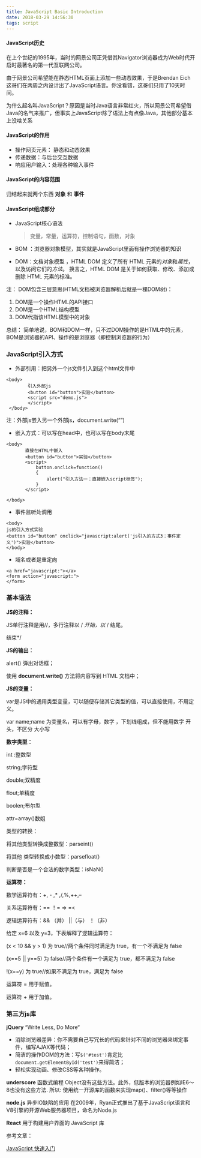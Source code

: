 ```yaml
---
title: JavaScript Basic Introduction
date: 2018-03-29 14:56:30
tags: script
---
```



#### JavaScript历史

在上个世纪的1995年，当时的网景公司正凭借其Navigator浏览器成为Web时代开启时最著名的第一代互联网公司。

由于网景公司希望能在静态HTML页面上添加一些动态效果，于是Brendan Eich这哥们在两周之内设计出了JavaScript语言。你没看错，这哥们只用了10天时间。

为什么起名叫JavaScript？原因是当时Java语言非常红火，所以网景公司希望借Java的名气来推广，但事实上JavaScript除了语法上有点像Java，其他部分基本上没啥关系

#### JavaScript的作用

- 操作网页元素： 静态和动态效果
- 传递数据：与后台交互数据
- 响应用户输入：处理各种输入事件

#### JavaScript的内容范围

归结起来就两个东西 **对象** 和 **事件**

#### JavaScript组成部分

- JavaScript核心语法

  > 变量，常量，运算符，控制语句，函数，对象

- BOM ：浏览器对象模型，其实就是JavaScript里面有操作浏览器的知识

- DOM：文档对象模型 ，HTML DOM 定义了所有 HTML 元素的*对象*和*属性*，以及访问它们的*方法*。 换言之，HTML DOM 是关于如何获取、修改、添加或删除 HTML 元素的标准。

注： DOM包含三层意思(HTML文档被浏览器解析后就是一棵DOM树)：

1. DOM是一个操作HTML的API接口
2. DOM是一个HTML结构模型
3. DOM代指该HTML模型中的对象

总结： 简单地说，BOM和DOM一样，只不过DOM操作的是HTML中的元素，BOM是浏览器的API、操作的是浏览器（即控制浏览器的行为）

### JavaScript引入方式

- 外部引用：把另外一个js文件引入到这个html文件中

```
<body>  
        引入外部js  
        <button id="button">实验</button>  
        <script src="demo.js">     
        </script>  
 </body>
```

注：外部js嵌入另一个外部js，document.write(““)

- 嵌入方式：可以写在head中，也可以写在body末尾

```
<body>  
       直接在HTML中嵌入
       <button id="button">实验</button>  
       <script>  
           button.onclick=function()  
           {  
               alert("引入方法一：直接嵌入script标签");  
           }  
       </script>  
 
</body>
```

- 事件监听处调用

```
<body>  
js的引入方式实验  
<button id="button" onclick="javascript:alert('js引入的方式3：事件定义')">实验</button>  
</body>
```

- 域名或者是重定向

```
<a href="javascript:"></a>
<form action="javascript:">
</form>
```

### 基本语法

**JS的注释：**

JS单行注释是用//，多行注释以 / *开始，以* / 结尾。

结束*/

**JS的输出：**

alert() 弹出对话框；

使用 **document.write()** 方法将内容写到 HTML 文档中；

**JS的变量：**

var是JS中的通用类型变量，可以随便存储其它类型的值，可以直接使用，不用定义。

var name;name 为变量名，可以有字母，数字 ，下划线组成，但不能用数字 开头，不区分 大小写

**数字类型：**

int :整数型

string;字符型

double;双精度

flout;单精度

boolen;布尔型

attr=array()数姐

类型的转换：

将其他类型转换成整数型：parseint()

将其他 类型转换成小数型：parsefloat()

判断是否是一个合法的数字类型：isNaN()

**运算符：**

数学运算符有：+, - ,* ,/,%,++,–

关系运算符有：== ！= => =<

逻辑运算符有：&& （并） ||（与） ！（非）

给定 x=6 以及 y=3，下表解释了逻辑运算符：

(x < 10 && y > 1) 为 true//两个条件同时满足为 true，有一个不满足为 false

(x==5 || y==5) 为 false//两个条件有一个满足为 true，都不满足为 false

!(x==y) 为 true//如果不满足为 true，满足为 false

运算符 = 用于赋值。

运算符 + 用于加值。

### 第三方js库

**jQuery** “Write Less, Do More“

- 消除浏览器差异：你不需要自己写冗长的代码来针对不同的浏览器来绑定事件，编写AJAX等代码；
- 简洁的操作DOM的方法：写`$('#test')`肯定比`document.getElementById('test')`来得简洁；
- 轻松实现动画、修改CSS等各种操作。

**underscore** 函数式编程
Object没有这些方法。此外，低版本的浏览器例如IE6～8也没有这些方法. 所以:
使用统一开源库的函数来实现map()、filter()等等操作

**node.js** 异步IO缺陷的应用
在2009年，Ryan正式推出了基于JavaScript语言和V8引擎的开源Web服务器项目，命名为Node.js

**React** 用于构建用户界面的 JavaScript 库


参考文章：

[JavaScript 快速入门](http://docs.cocos.com/creator/manual/zh/scripting/javascript-primer.html)
